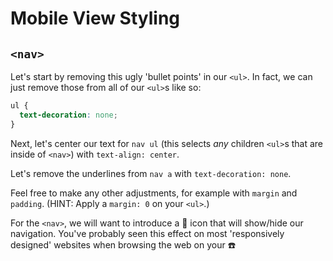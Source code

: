 # Mobile View Styling

## `<nav>`

Let's start by removing this ugly 'bullet points' in our `<ul>`. In fact, we can just remove those from all of our `<ul>`s like so:

```css
ul {
  text-decoration: none;
}
```

Next, let's center our text for `nav ul` (this selects _any_ children `<ul>`s that are inside of `<nav>`) with `text-align: center`.

Let's remove the underlines from `nav a` with `text-decoration: none`.

Feel free to make any other adjustments, for example with `margin` and `padding`. (HINT: Apply a `margin: 0` on your `<ul>`.)

For the `<nav>`, we will want to introduce a 🍔 icon that will show/hide our navigation. You've probably seen this effect on most 'responsively designed' websites when browsing the web on your ☎️
